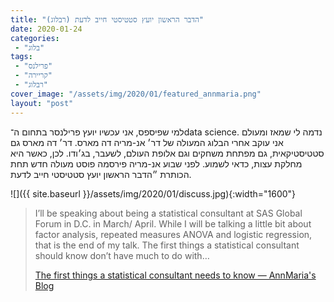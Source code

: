 ```yaml
---
title: "הדבר הראשון יועץ סטטיסטי חייב לדעת (רבלוג)"
date: 2020-01-24
categories: 
 - "בלוג"
tags: 
 - "פרילנס"
 - "קריירה"
 - "רבלוג"
cover_image: "/assets/img/2020/01/featured_annmaria.png"
layout: "post"
---
```


למי שפיספס, אני עכשיו יועץ פרילנסר בתחום ה־data science. נדמה לי שמאז ומעולם אני עוקב אחרי הבלוג המעולה של דר׳ אנ-מריה דה מארס. דר׳ דה מארס גם סטטיסטיקאית, גם מפתחת משחקים וגם אלופת העולם, לשעבר, בג׳ודו. לכן, כאשר היא מחלקת עצות, כדאי לשמוע. לפני שבוע אנ-מריה פירסמה פוסט מעולה חדש תחת הכותרת ״הדבר הראשון יועץ סטטיסטי חייב לדעת.  

![]({{ site.baseurl }}/assets/img/2020/01/discuss.jpg){:width="1600"}

> I’ll be speaking about being a statistical consultant at SAS Global Forum in D.C. in March/ April. While I will be talking a little bit about factor analysis, repeated measures ANOVA and logistic regression, that is the end of my talk. The first things a statistical consultant should know don’t have much to do with…  
> 
> [The first things a statistical consultant needs to know — AnnMaria's Blog](https://www.thejuliagroup.com/blog/the-first-things-a-statistical-consultant-needs-to-know/)
